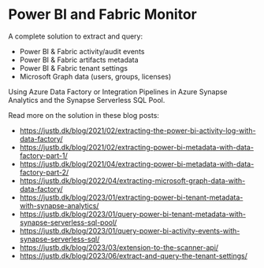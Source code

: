 # Power BI and Fabric Monitor

A complete solution to extract and query:
 - Power BI & Fabric activity/audit events
 - Power BI & Fabric artifacts metadata
 - Power BI & Fabric tenant settings
 - Microsoft Graph data (users, groups, licenses)

Using Azure Data Factory or Integration Pipelines in Azure Synapse Analytics and the Synapse Serverless SQL Pool.

Read more on the solution in these blog posts:
 - https://justb.dk/blog/2021/02/extracting-the-power-bi-activity-log-with-data-factory/
 - https://justb.dk/blog/2021/02/extracting-power-bi-metadata-with-data-factory-part-1/
 - https://justb.dk/blog/2021/04/extracting-power-bi-metadata-with-data-factory-part-2/
 - https://justb.dk/blog/2022/04/extracting-microsoft-graph-data-with-data-factory/
 - https://justb.dk/blog/2023/01/extracting-power-bi-tenant-metadata-with-synapse-analytics/
 - https://justb.dk/blog/2023/01/query-power-bi-tenant-metadata-with-synapse-serverless-sql-pool/
 - https://justb.dk/blog/2023/01/query-power-bi-activity-events-with-synapse-serverless-sql/
 - https://justb.dk/blog/2023/03/extension-to-the-scanner-api/
 - https://justb.dk/blog/2023/06/extract-and-query-the-tenant-settings/
